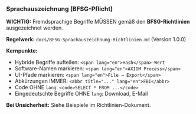 ### Sprachauszeichnung (BFSG-Pflicht)

**WICHTIG:** Fremdsprachige Begriffe MÜSSEN gemäß den **BFSG-Richtlinien** ausgezeichnet werden.

**Regelwerk:** `docs/BFSG-Sprachauszeichnung-Richtlinien.md` (Version 1.0.0)

**Kernpunkte:**
- Hybride Begriffe aufteilen: `<span lang="en">Hash</span>-Wert`
- Software-Namen markieren: `<span lang="en">AXIOM Process</span>`
- UI-Pfade markieren: `<span lang="en">File → Export</span>`
- Abkürzungen IMMER: `<abbr title="..." lang="en">FBI</abbr>`
- Code OHNE `lang`: `<code>SELECT * FROM ...</code>`
- Eingedeutschte Begriffe OHNE `lang`: Download, E-Mail

**Bei Unsicherheit:** Siehe Beispiele im Richtlinien-Dokument.
